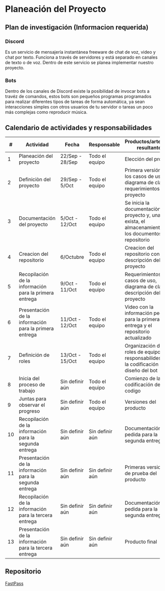 # Planeación del Proyecto

## Plan de investigación (Informacion requerida)
### Discord
Es un servicio de mensajería instantánea freeware de chat de voz, video y chat por texto. Funciona a través de servidores y está separado en canales de texto o de voz.
Dentro de este servicio se planea implementar nuestro proyecto. 
### Bots
Dentro de los canales de Discord existe la posibilidad de invocar bots a travéz de comandos, estos bots son pequeños programas programados para realizar diferentes tipos de tareas de forma automática, ya sean interacciones simples con otros usuarios de tu servidor o tareas un poco más complejas como reproducir música.

## Calendario de actividades y responsabilidades

| # | Actividad | Fecha | Responsable | Productos/artefactos resultantes |
| --- | ----------- | ----- | -------------- | ---------------------- |
| 1 | Planeación del proyecto | 22/Sep - 28/Sep | Todo el equipo | Elección del proyecto |
| 2 | Definiciòn del proyecto | 29/Sep - 5/Oct | Todo el equipo | Primera versión de los casos de uso, diagrama de clases y requerimientos del proyecto |
| 3 | Documentación del proyecto | 5/Oct - 12/Oct | Todo el equipo | Se inicia la documentaciòn del proyecto y, una vez exista, el almacenamiento de los documentos en el repositorio |
| 4 | Creacion del repositorio | 6/Octubre | Todo el equipo | Creacion del repositorio con la descripción del proyecto |
| 5 | Recopilación de la información para la primera entrega | 9/Oct - 11/Oct | Todo el equipo | Requerimientos, casos de uso, diagrama de clases, descripción del proyecto |
| 6 | Presentación de la información para la primera entrega | 11/Oct - 12/Oct | Todo el equipo | Video con la información pedida para la primera entrega y el repositorio actualizado |
| 7 | Definición de roles | 13/Oct - 15/Oct | Todo el equipo | Organización de los roles de equipo y responsabilides para la codificación y diseño del bot |
| 8 | Inicia del proceso de trabajo | Sin definir aún | Todo el equipo | Comienzo de la codificación del codigo |
| 9 | Juntas para observar el progreso | Sin definir aún | Todo el equipo | Versiones del producto |
| 10 | Recopilación de la información para la segunda entrega | Sin definir aún | Sin definir aún | Documentación pedida para la segunda entrega |
| 11 | Presentación de la información para la segunda entrega | Sin definir aún | Sin definir aún | Primeras versiones de prueba del producto |
| 12 | Recopilación de la información para la tercera entrega | Sin definir aún | Sin definir aún | Documentación pedida para la segunda entrega |
| 13 | Presentación de la información para la tercera entrega | Sin definir aún | Sin definir aún | Producto final |

## Repositorio
[FastPass](https://github.com/EmaRCB/FastPass)

